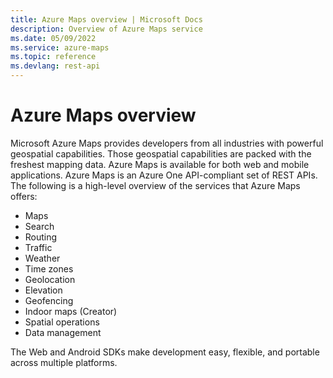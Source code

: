 ```yaml
---
title: Azure Maps overview | Microsoft Docs
description: Overview of Azure Maps service
ms.date: 05/09/2022
ms.service: azure-maps
ms.topic: reference
ms.devlang: rest-api
---
```


# Azure Maps overview

Microsoft Azure Maps provides developers from all industries with powerful geospatial capabilities. Those geospatial capabilities are packed with the freshest mapping data. Azure Maps is available for both web and mobile applications. Azure Maps is an Azure One API-compliant set of REST APIs. The following is a high-level overview of the services that Azure Maps offers:

- Maps
- Search
- Routing
- Traffic
- Weather
- Time zones
- Geolocation
- Elevation
- Geofencing
- Indoor maps (Creator)
- Spatial operations
- Data management

The Web and Android SDKs make development easy, flexible, and portable across multiple platforms.
